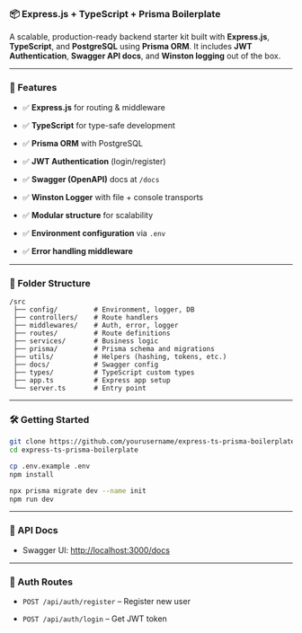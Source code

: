 
### 📦 Express.js + TypeScript + Prisma Boilerplate

A scalable, production-ready backend starter kit built with **Express.js**, **TypeScript**, and **PostgreSQL** using **Prisma ORM**. It includes **JWT Authentication**, **Swagger API docs**, and **Winston logging** out of the box.

----------

### 🚀 Features

-   ✅ **Express.js** for routing & middleware
    
-   ✅ **TypeScript** for type-safe development
    
-   ✅ **Prisma ORM** with PostgreSQL
    
-   ✅ **JWT Authentication** (login/register)
    
-   ✅ **Swagger (OpenAPI)** docs at `/docs`
    
-   ✅ **Winston Logger** with file + console transports
    
-   ✅ **Modular structure** for scalability
    
-   ✅ **Environment configuration** via `.env`
    
-   ✅ **Error handling middleware**
    

----------

### 📁 Folder Structure

```
/src
 ├── config/         # Environment, logger, DB
 ├── controllers/    # Route handlers
 ├── middlewares/    # Auth, error, logger
 ├── routes/         # Route definitions
 ├── services/       # Business logic
 ├── prisma/         # Prisma schema and migrations
 ├── utils/          # Helpers (hashing, tokens, etc.)
 ├── docs/           # Swagger config
 ├── types/          # TypeScript custom types
 ├── app.ts          # Express app setup
 └── server.ts       # Entry point

```

----------

### 🛠️ Getting Started

```bash
git clone https://github.com/yourusername/express-ts-prisma-boilerplate
cd express-ts-prisma-boilerplate

cp .env.example .env
npm install

npx prisma migrate dev --name init
npm run dev

```

----------

### 📘 API Docs

-   Swagger UI: [http://localhost:3000/docs](http://localhost:3000/docs)
    

----------

### 🔐 Auth Routes

-   `POST /api/auth/register` – Register new user
    
-   `POST /api/auth/login` – Get JWT token
    
